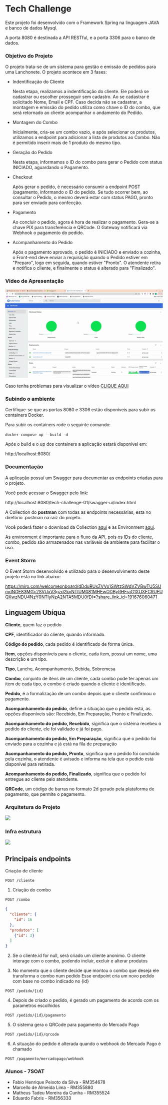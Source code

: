 # Tech Challenge

Este projeto foi desenvolvido com o Framework Spring na linguagem JAVA e banco de dados Mysql.

A porta 8080 é destinada a API RESTful, e a porta 3306 para o banco de dados.

### Objetivo do Projeto

O projeto trata-se de um sistema para gestão e emissão de pedidos para uma Lanchonete. 
O projeto acontece em 3 fases:

- Indentificação do Cliente

    Nesta etapa, realizamos a indentificação do cliente. Ele poderá se cadastrar ou escolher prosseguir sem cadastro.
    Ao se cadastrar é solicitado Nome, Email e CPF. Caso decida não se cadastrar, a montagem e emissão do pedido utiliza como chave o ID do combo, que será retornado ao cliente acompanhar o andamento do Pedido.

- Montagem do Combo

    Inicialmente, cria-se um combo vazio, e após selecionar os produtos, utilizamos a endpoint para adicionar a lista de produtos ao Combo.
    Não é permitido inserir mais de 1 produto do mesmo tipo.

- Geração do Pedido

    Nesta etapa, informamos o ID do combo para gerar o Pedido com status INICIADO, aguardando o Pagamento.

- Checkout

    Após gerar o pedido, é necessário consumir a endpoint POST /pagamento, informando o ID do pedido.
    Se tudo ocorrer bem, ao consultar o Pedido, o mesmo deverá estar com status PAGO, pronto para ser enviado para confecção.

- Pagamento

    Ao concluir o pedido, agora é hora de realizar o pagamento. Gera-se a chave PIX para transferência e QRCode.
    O Gateway notificará via Webhook o pagamento do pedido.

- Acompanhamento do Pedido

    Após o pagamento aprovado, o pedido é INICIADO e enviado a cozinha, o Front-end deve enviar a requisição quando o Pedido estiver em "Preparo", logo em seguida, quando estiver "Pronto". O atendente retira e notifica o cliente, e finalmente o status é alterado para "Finalizado".

### Video de Apresentação

<a href="https://youtu.be/hTunl4YVG3U"><img src=".doc/video-thumbnail.jpg" width="600"></a>

Caso tenha problemas para visualizar o vídeo <a href="https://youtu.be/hTunl4YVG3U">CLIQUE AQUI</a>

### Subindo o ambiente

Certifique-se que as portas 8080 e 3306 estão disponíveis para subir os containers Docker.

Para subir os containers rode o seguinte comando:

``` docker-compose up --build -d ```

Após o build e o up dos containers a aplicação estará disponível em:

http://localhost:8080/

### Documentação

A aplicação possuí um Swagger para documentar as endpoints criadas para o projeto.

Você pode acessar o Swagger pelo link:

http://localhost:8080/tech-challenge-01/swagger-ui/index.html

A Collection do **postman** com todas as endpoints necessárias, esta no diretório .postman na raiz do projeto.

Você poderá fazer o download da Collection <a target="_blank" href="/.postman/Tech Challenge.postman_collection.json" target="blank">aqui</a> e as Environment <a target="_blank" href="/.postman/Tech Challenge.postman_environment.json">aqui</a>.

As environment é importante para o fluxo da API, pois os IDs do cliente, combo, pedido são armazenados nas variáveis de ambiente para facilitar o uso.

### Event Storm

O Event Storm desenvolvido e utilizado para o desenvolvimento deste projeto esta no link abaixo:

https://miro.com/welcomeonboard/dDduRUxZVVo1SWtzSWdVZVBwTU5SUmdNOE83MGc2SVUxV3gzd2kxNTlUM081MHEwODByRHFraG1XUXFCRUFUQXwzNDU4NzY0NTIyNzA2NTA5MDU0fDI=?share_link_id=191676060471


## Linguagem Ubíqua

**Cliente**, quem faz o pedido

**CPF**, identificador do cliente, quando informado.

**Código do pedido**, cada pedido é identificado de forma única.

**Item**, opções disponíveis para o cliente, cada item, possui um nome, uma descrição e um tipo.

**Tipo**, Lanche, Acompanhamento, Bebida, Sobremesa

**Combo**, conjunto de itens de um cliente, cada combo pode ter apenas um item de cada tipo, o combo é criado quando o cliente é identificado.

**Pedido**, é a formalização de um combo depois que o cliente confirmou o pagamento.

**Acompanhamento do pedido**, define a situação que o pedido está, as opções disponíveis são: Recebido, Em Preparação, Pronto e Finalizado.

**Acompanhamento do pedido, Recebido**, significa que o sistema recebeu o pedido do cliente, ele foi validado e já foi pago.

**Acompanhamento do pedido, Em Preparação**, significa que o pedido foi enviado para a cozinha e já está na fila de preparação

**Acompanhamento do pedido, Pronto**, significa que o pedido foi concluído pela cozinha, o atendente é avisado e informa na tela que o pedido está disponível para retirada.

**Acompanhamento do pedido, Finalizado**, significa que o pedido foi entregue ao cliente pelo atendente.

**QRCode**, um código de barras no formato 2d gerado pela plataforma de pagamento, que permite o pagamento.

### Arquitetura do Projeto

<img src=".doc/diagrama-arquitetura.drawio.png">

### Infra estrutura

<img src=".doc/diagrama-infra.drawio.png">

## Principais endpoints

Criação de cliente
```
POST /cliente
```

1. Criação do combo
```
POST /combo
```
```json
{
  "cliente": {
    "id": 16
  },
  "produtos": [
    {"id": 3}
  ]
}
```

2. Se o cliente.id for null, será criado um cliente anonimo.
O cliente interage com o combo, podendo incluir, excluir e alterar produtos

3. No momento que o cliente decide que montou o combo que deseja ele transforma o combo num pedido
Esse endpoint cria um novo pedido com base no combo indicado no {id}
```
POST /pedido/{id}
```

4. Depois de criado o pedido, é gerado um pagamento de acordo com os parametros escolhidos
```
POST /pedido/{id}/pagamento
```


5. O sistema gera o QRCode para pagamento do Mercado Pago
```
POST /pedido/{id}/qrcode
```

6. A situação do pedido é alterada quando o webhook do Mercado Pago é chamado
```
POST /pagamento/mercadopago/webhook
```






### Alunos - 7SOAT

- Fabio Henrique Peixoto da Silva - RM354678 
- Marcello de Almeida Lima - RM355880
- Matheus Tadeu Moreira da Cunha - RM355524
- Eduardo Fabris - RM356333